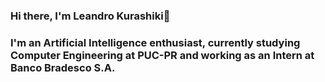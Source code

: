 ### Hi there, I'm Leandro Kurashiki👋

### I'm an Artificial Intelligence enthusiast, currently studying Computer Engineering at __PUC-PR__ and working as an Intern at Banco Bradesco S.A.
